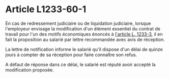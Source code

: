 # Article L1233-60-1

En cas de redressement judiciaire ou de liquidation judiciaire, lorsque l'employeur envisage la modification d'un élément essentiel du contrat de travail pour l'un des motifs économiques énoncés à [l'article L. 1233-3][1], il en fait la proposition au salarié par lettre recommandée avec avis de réception. 

La lettre de notification informe le salarié qu'il dispose d'un délai de quinze jours à compter de sa réception pour faire connaître son refus. 

A défaut de réponse dans ce délai, le salarié est réputé avoir accepté la modification proposée.

 [1]: /affichCodeArticle.do?cidTexte=LEGITEXT000006072050&idArticle=LEGIARTI000006901015&dateTexte=&categorieLien=cid